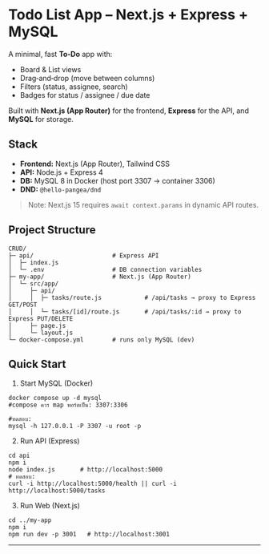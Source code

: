 # Todo List App – Next.js + Express + MySQL

A minimal, fast **To‑Do** app with:

* Board & List views
* Drag‑and‑drop (move between columns)
* Filters (status, assignee, search)
* Badges for status / assignee / due date

Built with **Next.js (App Router)** for the frontend, **Express** for the API, and **MySQL** for storage.

## Stack

* **Frontend:** Next.js (App Router), Tailwind CSS
* **API:** Node.js + Express 4
* **DB:** MySQL 8 in Docker (host port 3307 → container 3306)
* **DND:** `@hello-pangea/dnd`

> Note: Next.js 15 requires `await context.params` in dynamic API routes.

## Project Structure

```
CRUD/
├─ api/                      # Express API
│  ├─ index.js
│  └─ .env                   # DB connection variables
├─ my-app/                   # Next.js (App Router)
│  └─ src/app/
│     ├─ api/
│     │  ├─ tasks/route.js            # /api/tasks → proxy to Express GET/POST
│     │  └─ tasks/[id]/route.js       # /api/tasks/:id → proxy to Express PUT/DELETE
│     ├─ page.js
│     └─ layout.js
└─ docker-compose.yml        # runs only MySQL (dev)

```
## Quick Start

1. Start MySQL (Docker)
```
docker compose up -d mysql 
#compose ควร map พอร์ตเป็น: 3307:3306

#ทดสอบ: 
mysql -h 127.0.0.1 -P 3307 -u root -p
```
2. Run API (Express)
```
cd api
npm i
node index.js       # http://localhost:5000
# ทดสอบ:
curl -i http://localhost:5000/health || curl -i http://localhost:5000/tasks
```

3. Run Web (Next.js)
```
cd ../my-app
npm i
npm run dev -p 3001   # http://localhost:3001
```

---
